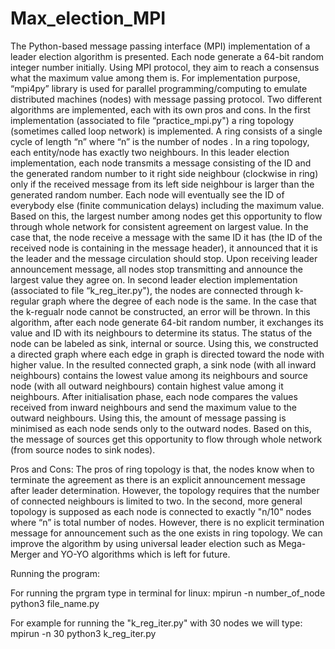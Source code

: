 # Max_election_MPI

  The Python-based message passing interface (MPI) implementation of a leader election algorithm is presented. Each node generate a 64-bit random integer number initially. Using MPI protocol, they aim to reach a consensus what the maximum value among them is. For implementation purpose, “mpi4py” library is used for parallel programming/computing to emulate distributed machines (nodes) with message passing protocol. Two different algorithms are implemented, each with its own pros and cons.
	 In the first implementation (associated to file “practice_mpi.py") a ring topology (sometimes called loop network) is implemented. A ring consists of a single cycle of length “n” where “n” is the number of nodes . In a ring topology, each entity/node has exactly two neighbours. In this leader election implementation, each node transmits a message consisting of the ID and the generated random number to it right side neighbour (clockwise in ring) only if the received message from its left side neighbour is larger than the generated random number. 
Each node will eventually see the ID of everybody else (finite communication delays) including the maximum value. Based on this, the largest number among nodes get this opportunity to flow through whole network for consistent agreement on largest value. In the case that, the node receive a message with the same ID it has (the ID of the received node is containing in the message header), it announced that it is the leader and the message circulation should stop. Upon receiving leader announcement message, all nodes stop transmitting and announce the largest value they agree on. 
	In second leader election implementation (associated to file “k_reg_iter.py"), the nodes are connected through k-regular graph where the degree of each node is the same. In the case that the k-regualr node cannot be constructed, an error will be thrown. In this algorithm, after each node generate 64-bit random number, it exchanges its value and ID with its neighbours to determine its status. The status of the node can be labeled as sink, internal or source. Using this, we constructed a directed graph where each edge in graph is directed toward the node with higher value. In the resulted connected graph, a sink node (with all inward neighbours) contains the lowest value among its neighbours and source node (with all outward neighbours) contain highest value among it neighbours. After initialisation phase, each node compares the values received from inward neighbours and send the maximum value to the outward neighbours. Using this, the amount of message passing is minimised as each node sends only to the outward nodes. Based on this, the message of sources get this opportunity to flow through whole network (from source nodes to sink nodes). 

Pros and Cons:
  The pros of ring topology is that, the nodes know when to terminate the agreement as there is an explicit announcement message after leader determination. However, the topology requires that the number of connected neighbours is limited to two. In the second, more general topology is supposed as each node is connected to exactly "n/10" nodes where “n” is total number of nodes. However, there is no explicit termination message for announcement such as the one exists in ring topology. We can improve the algorithm by using universal leader election such as Mega-Merger and YO-YO algorithms which is left for future.
  
  
  Running the program:
  
  For running the prgram type in terminal for linux:
  mpirun -n number_of_node python3 file_name.py
  
  For example for running the "k_reg_iter.py" with 30 nodes we will type:
  mpirun -n 30 python3 k_reg_iter.py
  
